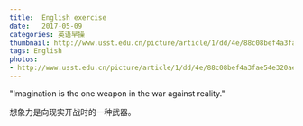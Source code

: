 ```yaml
---
title:  English exercise
date:   2017-05-09
categories: 英语早操
thumbnail: http://www.usst.edu.cn/picture/article/1/dd/4e/88c08bef4a3fae54e320ae97fe80/94d51ef3-68b8-434c-a022-c84866d7c2c7.jpg
tags: English
photos:
- http://www.usst.edu.cn/picture/article/1/dd/4e/88c08bef4a3fae54e320ae97fe80/94d51ef3-68b8-434c-a022-c84866d7c2c7.jpg
---
```


"Imagination is the one weapon in the war against reality."
<p>想象力是向现实开战时的一种武器。</p>
